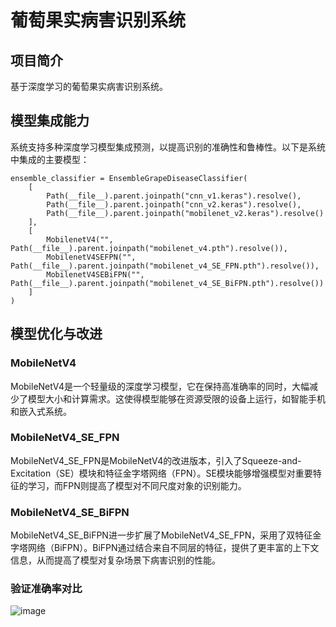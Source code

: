 # 葡萄果实病害识别系统

## 项目简介

基于深度学习的葡萄果实病害识别系统。

## 模型集成能力

系统支持多种深度学习模型集成预测，以提高识别的准确性和鲁棒性。以下是系统中集成的主要模型：

    ensemble_classifier = EnsembleGrapeDiseaseClassifier(
        [
            Path(__file__).parent.joinpath("cnn_v1.keras").resolve(),
            Path(__file__).parent.joinpath("cnn_v2.keras").resolve(),
            Path(__file__).parent.joinpath("mobilenet_v2.keras").resolve()
        ],
        [
            MobilenetV4("", Path(__file__).parent.joinpath("mobilenet_v4.pth").resolve()),
            MobilenetV4SEFPN("", Path(__file__).parent.joinpath("mobilenet_v4_SE_FPN.pth").resolve()),
            MobilenetV4SEBiFPN("", Path(__file__).parent.joinpath("mobilenet_v4_SE_BiFPN.pth").resolve())
        ]
    )


## 模型优化与改进

### MobileNetV4

MobileNetV4是一个轻量级的深度学习模型，它在保持高准确率的同时，大幅减少了模型大小和计算需求。这使得模型能够在资源受限的设备上运行，如智能手机和嵌入式系统。

### MobileNetV4_SE_FPN

MobileNetV4_SE_FPN是MobileNetV4的改进版本，引入了Squeeze-and-Excitation（SE）模块和特征金字塔网络（FPN）。SE模块能够增强模型对重要特征的学习，而FPN则提高了模型对不同尺度对象的识别能力。

### MobileNetV4_SE_BiFPN

MobileNetV4_SE_BiFPN进一步扩展了MobileNetV4_SE_FPN，采用了双特征金字塔网络（BiFPN）。BiFPN通过结合来自不同层的特征，提供了更丰富的上下文信息，从而提高了模型对复杂场景下病害识别的性能。


### 验证准确率对比
![image](https://github.com/user-attachments/assets/762c698d-b64c-40b4-89ee-6a5eb253dca7)

